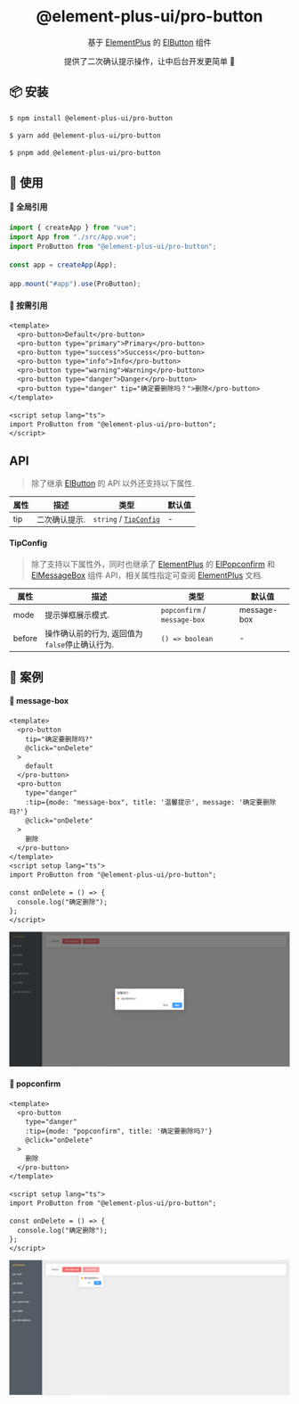 <h1 align="center">@element-plus-ui/pro-button</h1>

<p align="center">基于 <a href="https://element-plus.org/zh-CN/">ElementPlus</a> 的 <a href="https://element-plus.org/zh-CN/component/button.html">ElButton</a> 组件</p>
<p align="center">提供了二次确认提示操作，让中后台开发更简单 💪</p>

## 📦 安装

```bash
$ npm install @element-plus-ui/pro-button
```

```bash
$ yarn add @element-plus-ui/pro-button
```

```bash
$ pnpm add @element-plus-ui/pro-button
```

## 🔨 使用

#### 🚀 全局引用

```ts
import { createApp } from "vue";
import App from "./src/App.vue";
import ProButton from "@element-plus-ui/pro-button";

const app = createApp(App);

app.mount("#app").use(ProButton);
```

#### 🚀 按需引用

```vue
<template>
  <pro-button>Default</pro-button>
  <pro-button type="primary">Primary</pro-button>
  <pro-button type="success">Success</pro-button>
  <pro-button type="info">Info</pro-button>
  <pro-button type="warning">Warning</pro-button>
  <pro-button type="danger">Danger</pro-button>
  <pro-button type="danger" tip="确定要删除吗？">删除</pro-button>
</template>

<script setup lang="ts">
import ProButton from "@element-plus-ui/pro-button";
</script>
```

## API

> 除了继承 [ElButton](https://element-plus.org/zh-CN/component/button.html) 的 API 以外还支持以下属性.

| 属性 | 描述          | 类型                                 | 默认值 |
| ---- | ------------- | ------------------------------------ | ------ |
| tip  | 二次确认提示. | `string` / [`TipConfig`](#TipConfig) | -      |

#### TipConfig

> 除了支持以下属性外，同时也继承了 <a href="https://element-plus.org/zh-CN/">ElementPlus</a> 的 <a href="https://element-plus.org/zh-CN/component/popconfirm.html">ElPopconfirm</a> 和 <a href="https://element-plus.org/zh-CN/component/message-box.html">ElMessageBox</a> 组件 API，相关属性指定可查阅 <a href="https://element-plus.org/zh-CN/">ElementPlus</a> 文档.

| 属性 | 描述              | 类型                         | 默认值      |
| ---- | ----------------- | ---------------------------- | ----------- |
| mode | 提示弹框展示模式. | `popconfirm` / `message-box` | message-box |
| before | 操作确认前的行为, 返回值为`false`停止确认行为. | `() => boolean` | - |

## 🔨 案例

#### 🚀 message-box

```vue
<template>
  <pro-button 
    tip="确定要删除吗?" 
    @click="onDelete"
  > 
    default 
  </pro-button>
  <pro-button 
    type="danger" 
    :tip={mode: "message-box", title: '温馨提示', message: '确定要删除吗?'} 
    @click="onDelete"
  >
    删除
  </pro-button>
</template>
<script setup lang="ts">
import ProButton from "@element-plus-ui/pro-button";

const onDelete = () => {
  console.log("确定删除");
};
</script>
```

<img src="https://github.com/Augenstern936/element-plus-pro/blob/master/docs/public/images/button_example/message-box.jpg"/>

#### 🚀 popconfirm

```vue
<template>
  <pro-button 
    type="danger" 
    :tip={mode: "popconfirm", title: '确定要删除吗?'}
    @click="onDelete"
  >
    删除
  </pro-button>
</template>

<script setup lang="ts">
import ProButton from "@element-plus-ui/pro-button";

const onDelete = () => {
  console.log("确定删除");
};
</script>
```

<img src="https://github.com/Augenstern936/element-plus-pro/blob/master/docs/public/images/button_example/popconfirm.jpg"/>
